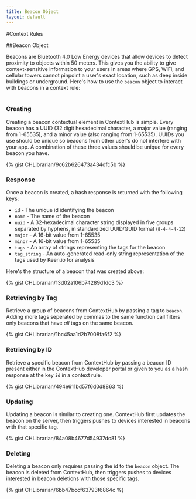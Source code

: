 ```yaml
---
title: Beacon Object
layout: default
---
```

#Context Rules

##Beacon Object

Beacons are Bluetooth 4.0 Low Energy devices that allow devices to detect proximity to objects within 50 meters. This gives you the ability to give context-sensitive information to your users in areas where GPS, WiFi, and cellular towers cannot pinpoint a user's exact location, such as deep inside buildings or underground. Here's how to use the `beacon` object to interact with beacons in a context rule:
<br />
<br />

### Creating

Creating a beacon contextual element in ContextHub is simple. Every beacon has a UUID (32 digit hexadecimal character, a major value (ranging from 1-65535), and a minor value (also ranging from 1-65535). UUIDs you use should be unique so beacons from other user's do not interfere with your app. A combination of these three values should be unique for every beacon you have.

{% gist CHLibrarian/9c62b626473a434dfc5b %}
<br />

### Response

Once a beacon is created, a hash response is returned with the following keys: 

- `id` - The unique id identifying the beacon
- `name` - The name of the beacon 
- `uuid` - A 32-hexadecimal character string displayed in five groups separated by hyphens, in standardized UUID/GUID format (`8-4-4-4-12`)
- `major` - A 16-bit value from 1-65535
- `minor` - A 16-bit value from 1-65535 
- `tags` - An array of strings representing the tags for the beacon
- `tag_string` - An auto-generated read-only string representation of the tags used by Keen.io for analysis  

Here's the structure of a beacon that was created above:

{% gist CHLibrarian/13d02a106b74289d1dc3 %}
<br />

### Retrieving by Tag

Retrieve a group of beacons from ContextHub by passing a tag to `beacon`. Adding more tags seperated by commas to the same function call filters only beacons that have *all* tags on the same beacon.

{% gist CHLibrarian/1bc45aa1d2b7008fa6f2 %}
<br />

### Retrieving by ID

Retrieve a specific beacon from ContextHub by passing a beacon ID present either in the ContextHub developer portal or given to you as a hash response at the key `id` in a context rule.

{% gist CHLibrarian/494e611bd57f6d0d8863 %}
<br />

### Updating

Updating a beacon is similar to creating one. ContextHub first updates the beacon on the server, then triggers pushes to devices interested in beacons with that specific tag.

{% gist CHLibrarian/84a08b4677d54937dc81 %}
<br />


### Deleting

Deleting a beacon only requires passing the id to the `beacon` object. The beacon is deleted from ContextHub, then triggers pushes to devices interested in beacon deletions with those specific tags.

{% gist CHLibrarian/6bb47bccf63793f6864c %}
<br />